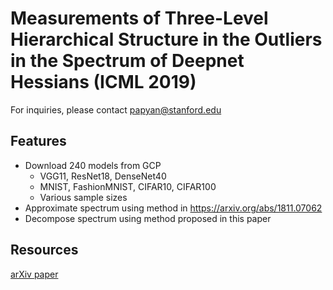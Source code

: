 # Measurements of Three-Level Hierarchical Structure in the Outliers in the Spectrum of Deepnet Hessians (ICML 2019)

For inquiries, please contact papyan@stanford.edu

## Features
* Download 240 models from GCP
  * VGG11, ResNet18, DenseNet40
  * MNIST, FashionMNIST, CIFAR10, CIFAR100
  * Various sample sizes
* Approximate spectrum using method in https://arxiv.org/abs/1811.07062
* Decompose spectrum using method proposed in this paper

## Resources
[arXiv paper](https://arxiv.org/abs/1901.08244)

